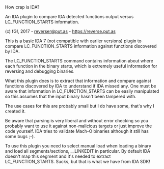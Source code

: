 How crap is IDA?

An IDA plugin to compare IDA detected functions output versus LC_FUNCTION_STARTS information.

(c) fG!, 2017 - reverser@put.as - https://reverse.put.as



This is a basic IDA 7 (not compatible with earlier versions) plugin to compare LC_FUNCTION_STARTS information against functions discovered by IDA.

The LC_FUNCTION_STARTS command contains information about where each function in the binary starts, which is extremely useful information for reversing and debugging binaries.

What this plugin does is to extract that information and compare against functions discovered by IDA to understand if IDA missed any. One must be aware that information in LC_FUNCTION_STARTS can be easily manipulated so this assumes that the input binary hasn't been tampered with.

The use cases for this are probably small but I do have some, that's why I created it.

Be aware that parsing is very liberal and without error checking so you probably want to use it against non-malicious targets or just improve the code yourself. IDA tries to validate Mach-O binaries although it still has some bugs ;-).

To use this plugin you need to select manual load when loading a binary and load all segments/sections, __LINKEDIT in particular. By default IDA doesn't map this segment and it's needed to extract LC_FUNCTION_STARTS. Sucks, but that is what we have from IDA SDK!

